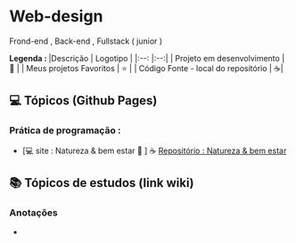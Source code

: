 # Web-design
 Frond-end , Back-end , Fullstack ( junior )
 

<strong> Legenda : </strong>
|Descrição | Logotipo   |
|:--: |:--:|
| Projeto em desenvolvimento    |  🛑  |
| Meus projetos Favoritos | ⭐  |
| Código Fonte - local do repositório | ☕| 

## 💻 Tópicos (Github Pages) 
### Prática de programação  : 
* [💻 site : Natureza & bem estar 🛑 ] ☕ [ Repositório : Natureza & bem estar ](https://github.com/LeandroPereira2603/site-natureza-bem-estar)


## 📚 Tópicos de estudos (link wiki)  
### Anotaçôes
* []() 
